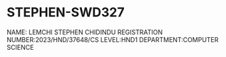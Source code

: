 # STEPHEN-SWD327
NAME: LEMCHI STEPHEN CHIDINDU 
REGISTRATION NUMBER:2023/HND/37648/CS
LEVEL:HND1
DEPARTMENT:COMPUTER SCIENCE 
